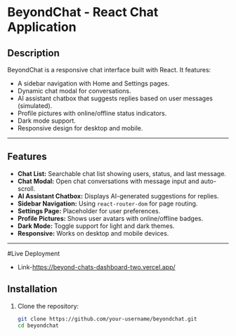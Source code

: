 # BeyondChat - React Chat Application

## Description
BeyondChat is a responsive chat interface built with React. It features:
- A sidebar navigation with Home and Settings pages.
- Dynamic chat modal for conversations.
- AI assistant chatbox that suggests replies based on user messages (simulated).
- Profile pictures with online/offline status indicators.
- Dark mode support.
- Responsive design for desktop and mobile.

---

## Features
- **Chat List:** Searchable chat list showing users, status, and last message.
- **Chat Modal:** Open chat conversations with message input and auto-scroll.
- **AI Assistant Chatbox:** Displays AI-generated suggestions for replies.
- **Sidebar Navigation:** Using `react-router-dom` for page routing.
- **Settings Page:** Placeholder for user preferences.
- **Profile Pictures:** Shows user avatars with online/offline badges.
- **Dark Mode:** Toggle support for light and dark themes.
- **Responsive:** Works on desktop and mobile devices.

---
#Live Deployment

- Link-https://beyond-chats-dashboard-two.vercel.app/

## Installation

1. Clone the repository:

   ```bash
   git clone https://github.com/your-username/beyondchat.git
   cd beyondchat
